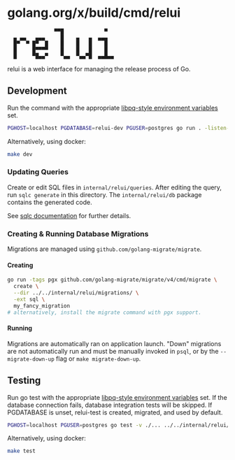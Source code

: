 # golang.org/x/build/cmd/relui

```
               ▀▀█             ▀
  ▄ ▄▄   ▄▄▄     █    ▄   ▄  ▄▄▄
  █▀  ▀ █▀  █    █    █   █    █
  █     █▀▀▀▀    █    █   █    █
  █     ▀█▄▄▀    ▀▄▄  ▀▄▄▀█  ▄▄█▄▄
```

relui is a web interface for managing the release process of Go.

## Development

Run the command with the appropriate
[libpq-style environment variables](https://www.postgresql.org/docs/current/libpq-envars.html)
set.

```bash
PGHOST=localhost PGDATABASE=relui-dev PGUSER=postgres go run . -listen-http=localhost:8080
```

Alternatively, using docker:

```bash
make dev
```

### Updating Queries

Create or edit SQL files in `internal/relui/queries`.
After editing the query, run `sqlc generate` in this directory. The
`internal/relui/db` package contains the generated code.

See [sqlc documentation](https://docs.sqlc.dev/en/stable/) for further
details.

### Creating & Running Database Migrations

Migrations are managed using `github.com/golang-migrate/migrate`. 

#### Creating

```bash
go run -tags pgx github.com/golang-migrate/migrate/v4/cmd/migrate \
  create \
  --dir ../../internal/relui/migrations/ \
  -ext sql \
  my_fancy_migration
# alternatively, install the migrate command with pgx support.
```

#### Running

Migrations are automatically ran on application launch. "Down"
migrations are not automatically run and must be manually invoked in
`psql`, or by the `--migrate-down-up` flag or `make migrate-down-up`.

## Testing

Run go test with the appropriate
[libpq-style environment variables](https://www.postgresql.org/docs/current/libpq-envars.html)
set. If the database connection fails, database integration tests will
be skipped. If PGDATABASE is unset, relui-test is created, migrated, 
and used by default.

```bash
PGHOST=localhost PGUSER=postgres go test -v ./... ../../internal/relui/...
```

Alternatively, using docker:
```bash
make test
```
